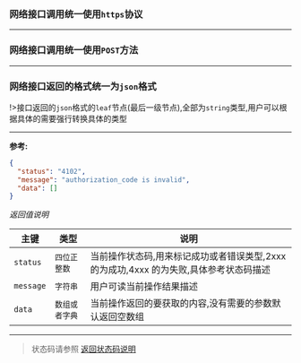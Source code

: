 ### 网络接口调用统一使用`https`协议

---

### 网络接口调用统一使用`POST`方法

---

### 网络接口返回的格式统一为`json`格式

!>接口返回的`json`格式的`leaf`节点(最后一级节点),全部为`string`类型,用户可以根据具体的需要强行转换具体的类型

---

**参考:**

```json
{
  "status": "4102",
  "message": "authorization_code is invalid",
  "data": []
}
```

_返回值说明_

| 主键      | 类型           | 说明                                                                                   |
| --------- | -------------- | -------------------------------------------------------------------------------------- |
| `status`  | `四位正整数`   | 当前操作状态码,用来标记成功或者错误类型,2xxx 的为成功,4xxx 的为失败,具体参考状态码描述 |
| `message` | `字符串`       | 用户可读当前操作结果描述                                                               |
| `data`    | `数组或者字典` | 当前操作返回的要获取的内容,没有需要的参数默认返回空数组                                |

---

> 状态码请参照 [返回状态码说明](https://doc.yuanzhibang.com/#/server-develop/status-code)
